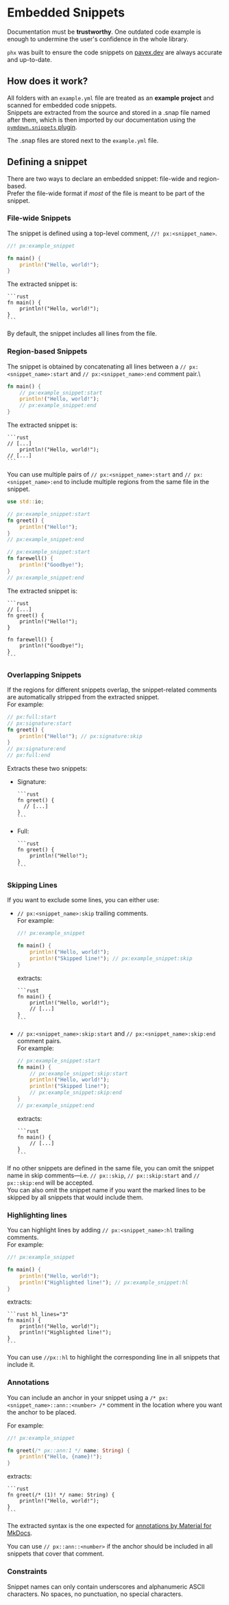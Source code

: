 # Embedded Snippets

Documentation must be **trustworthy**. One outdated code example is enough to undermine the user's confidence in the whole library.

`phx` was built to ensure the code snippets on [pavex.dev](https://pavex.dev) are always accurate and up-to-date.

## How does it work?

All folders with an `example.yml` file are treated as an **example project** and scanned for embedded code snippets.\
Snippets are extracted from the source and stored in a .snap file named after them, which is then imported by our documentation
using the [`pymdown.snippets` plugin](https://facelessuser.github.io/pymdown-extensions/extensions/snippets/).

The .snap files are stored next to the `example.yml` file.

## Defining a snippet

There are two ways to declare an embedded snippet: file-wide and region-based.\
Prefer the file-wide format if _most_ of the file is meant to be part of the snippet.

### File-wide Snippets

The snippet is defined using a top-level comment, `//! px:<snippet_name>`.

```rust
//! px:example_snippet

fn main() {
    println!("Hello, world!");
}
```

The extracted snippet is:

````text
```rust
fn main() {
    println!("Hello, world!");
}
```
````

By default, the snippet includes all lines from the file.

### Region-based Snippets

The snippet is obtained by concatenating all lines between a `// px:<snippet_name>:start` and `// px:<snippet_name>:end` comment pair.\

```rust
fn main() {
    // px:example_snippet:start
    println!("Hello, world!");
    // px:example_snippet:end
}
```

The extracted snippet is:

````text
```rust
// [...]
    println!("Hello, world!");
// [...]
```
````

You can use multiple pairs of `// px:<snippet_name>:start` and `// px:<snippet_name>:end` to include multiple regions from
the same file in the snippet.

```rust
use std::io;

// px:example_snippet:start
fn greet() {
    println!("Hello!");
}
// px:example_snippet:end

// px:example_snippet:start
fn farewell() {
    println!("Goodbye!");
}
// px:example_snippet:end
```

The extracted snippet is:

````text
```rust
// [...]
fn greet() {
    println!("Hello!");
}

fn farewell() {
    println!("Goodbye!");
}
```
````

### Overlapping Snippets

If the regions for different snippets overlap, the snippet-related comments are automatically stripped from the extracted snippet.\
For example:

```rust
// px:full:start
// px:signature:start
fn greet() {
    println!("Hello!"); // px:signature:skip
}
// px:signature:end
// px:full:end
```

Extracts these two snippets:

- Signature:
  ````text
  ```rust
  fn greet() {
    // [...]
  }
  ```
  ````
- Full:
  ````text
  ```rust
  fn greet() {
      println!("Hello!");
  }
  ```
  ````

### Skipping Lines

If you want to exclude some lines, you can either use:

- `// px:<snippet_name>:skip` trailing comments.\
  For example:
  ```rust
  //! px:example_snippet

  fn main() {
      println!("Hello, world!");
      println!("Skipped line!"); // px:example_snippet:skip
  }
  ```
  extracts:
  ````text
  ```rust
  fn main() {
      println!("Hello, world!");
      // [...]
  }
  ```
  ````

- `// px:<snippet_name>:skip:start` and `// px:<snippet_name>:skip:end` comment pairs.\
  For example:
  ```rust
  // px:example_snippet:start
  fn main() {
      // px:example_snippet:skip:start
      println!("Hello, world!");
      println!("Skipped line!"); 
      // px:example_snippet:skip:end
  }
  // px:example_snippet:end
  ```
  extracts:
  ````text
  ```rust
  fn main() {
      // [...]
  }
  ```
  ````

If no other snippets are defined in the same file, you can omit the snippet name in skip comments—i.e. `// px::skip`,
`// px::skip:start` and `// px::skip:end` will be accepted.\
You can also omit the snippet name if you want the marked lines to be skipped by all snippets that would include them.

### Highlighting lines

You can highlight lines by adding `// px:<snippet_name>:hl` trailing comments.\
For example:

```rust
//! px:example_snippet

fn main() {
    println!("Hello, world!");
    println!("Highlighted line!"); // px:example_snippet:hl
}
```

extracts:

````text
```rust hl_lines="3"
fn main() {
    println!("Hello, world!");
    println!("Highlighted line!");
}
```
````

You can use `//px::hl` to highlight the corresponding line in all snippets that include it.

### Annotations

You can include an anchor in your snippet using a `/* px:<snippet_name>::ann::<number> /*` comment in the location where you want the anchor to be placed.

For example:

```rust
//! px:example_snippet

fn greet(/* px::ann:1 */ name: String) {
    println!("Hello, {name}!");
}
```

extracts:

````text
```rust
fn greet(/* (1)! */ name: String) {
    println!("Hello, world!");
}
```
````

The extracted syntax is the one expected for [annotations by Material for MkDocs](https://squidfunk.github.io/mkdocs-material/reference/annotations/).

You can use `// px::ann::<number>` if the anchor should be included in all snippets that cover that comment.

### Constraints

Snippet names can only contain underscores and alphanumeric ASCII characters. No spaces, no punctuation, no special characters.
